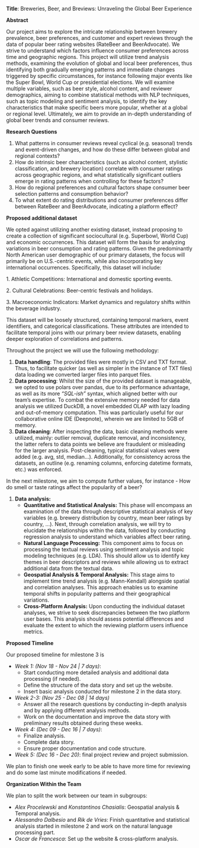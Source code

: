 **Title**: Breweries, Beer, and Breviews: Unraveling the Global Beer Experience

**Abstract**

Our project aims to explore the intricate relationship between brewery prevalence, beer preferences, and customer and expert reviews through the data of popular beer rating websites (RateBeer and BeerAdvocate). We strive to understand which factors influence consumer preferences across time and geographic regions. This project will utilize trend analysis methods, examining the evolution of global and local beer preferences, thus identifying both gradually emerging patterns and immediate changes triggered by specific circumstances, for instance following major events like the Super Bowl, World Cup or presidential elections. We will examine multiple variables, such as beer style, alcohol content, and reviewer demographics, aiming to combine statistical methods with NLP techniques, such as topic modeling and sentiment analysis, to identify the key characteristics that make specific beers more popular, whether at a global or regional level. Ultimately, we aim to provide an in-depth understanding of global beer trends and consumer reviews.

**Research Questions**

1. What patterns in consumer reviews reveal cyclical (e.g. seasonal) trends and event-driven changes, and how do these differ between global and regional contexts?
2. How do intrinsic beer characteristics (such as alcohol content, stylistic classification, and brewery location) correlate with consumer ratings across geographic regions, and what statistically significant outliers emerge in rating patterns when controlling for these factors?
3. How do regional preferences and cultural factors shape consumer beer selection patterns and consumption behavior?
4. To what extent do rating distributions and consumer preferences differ between RateBeer and BeerAdvocate, indicating a platform effect?

**Proposed additional dataset**

We opted against utilizing another existing dataset, instead proposing to create a collection of significant sociocultural (e.g. Superbowl, World Cup) and economic occurrences. This dataset will form the basis for analyzing variations in beer consumption and rating patterns. Given the predominantly North American user demographic of our primary datasets, the focus will primarily be on U.S.-centric events, while also incorporating key international occurrences. Specifically, this dataset will include:

1\. Athletic Competitions: International and domestic sporting events.

2\. Cultural Celebrations: Beer-centric festivals and holidays.

3\. Macroeconomic Indicators: Market dynamics and regulatory shifts within the beverage industry.

This dataset will be loosely structured, containing temporal markers, event identifiers, and categorical classifications. These attributes are intended to facilitate temporal joins with our primary beer review datasets, enabling deeper exploration of correlations and patterns.

Throughout the project we will use the following methodology:

1. **Data handling**: The provided files were mostly in CSV and TXT format. Thus, to facilitate quicker (as well as simpler in the instance of TXT files) data loading we converted larger files into parquet files.
2. **Data processing**: Whilst the size of the provided dataset is manageable, we opted to use polars over pandas, due to its performance advantage, as well as its more _“SQL-ish”_ syntax, which aligned better with our team’s expertise. To combat the extensive memory needed for data analysis we utilized DuckDB, a novel embedded OLAP with lazy loading and out-of-memory computation. This was particularly useful for our collaborative online IDE (Deepnote), wherein we are limited to 5GB of memory.
3. **Data cleaning**: After inspecting the data, basic cleaning methods were utilized, mainly: outlier removal, duplicate removal, and inconsistency, the latter refers to data points we believe are fraudulent or misleading for the larger analysis. Post-cleaning, typical statistical values were added (e.g. avg, std, median…). Additionally, for consistency across the datasets, an outline (e.g. renaming columns, enforcing datetime formats, etc.) was enforced.

In the next milestone, we aim to compute further values, for instance - How do smell or taste ratings affect the popularity of a beer?

1. **Data analysis:**
    - **Quantitative and Statistical Analysis:** This phase will encompass an examination of the data through descriptive statistical analysis of key variables (e.g. brewery distribution by country, mean beer ratings by country, …). Next, through correlation analysis, we will try to elucidate the relationships within the data, followed by conducting regression analysis to understand which variables affect beer rating.
    - **Natural Language Processing:** This component aims to focus on processing the textual reviews using sentiment analysis and topic modeling techniques (e.g. LDA). This should allow us to identify key themes in beer descriptors and reviews while allowing us to extract additional data from the textual data.
    - **Geospatial Analysis & Temporal Analysis:** This stage aims to implement time trend analysis (e.g. Mann-Kendall) alongside spatial and correlation analyses. This approach enables us to examine temporal shifts in popularity patterns and their geographical variations.
    - **Cross-Platform Analysis:** Upon conducting the individual dataset analyses, we strive to seek discrepancies between the two platform user bases. This analysis should assess potential differences and evaluate the extent to which the reviewing platform users influence metrics.

**Proposed Timeline**

Our proposed timeline for milestone 3 is

- _Week 1: (Nov 18 - Nov 24 | 7 days)_:
  - Start conducting more detailed analysis and additional data processing (if needed).
  - Define the structure of the data story and set up the website.
  - Insert basic analysis conducted for milestone 2 in the data story.
- _Week 2-3: (Nov 25 - Dec 08 | 14 days)_
  - Answer all the research questions by conducting in-depth analysis and by applying different analysis methods.
  - Work on the documentation and improve the data story with preliminary results obtained during these weeks.
- _Week 4: (Dec 09 - Dec 16 | 7 days)_:
  - Finalize analysis.
  - Complete data story.
  - Ensure proper documentation and code structure.
- _Week 5: (Dec 16 - Dec 20)_: final project review and project submission.

We plan to finish one week early to be able to have more time for reviewing and do some last minute modifications if needed.

**Organization Within the Team**

We plan to split the work between our team in subgroups:

- _Alex Procelewski_ and _Konstantinos Chasialis_: Geospatial analysis & Temporal analysis.
- _Alessandro Dalbesio_ and _Rik de Vries_: Finish quantitative and statistical analysis started in milestone 2 and work on the natural language processing part.
- _Oscar de Francesca_: Set up the website & cross-platform analysis.
